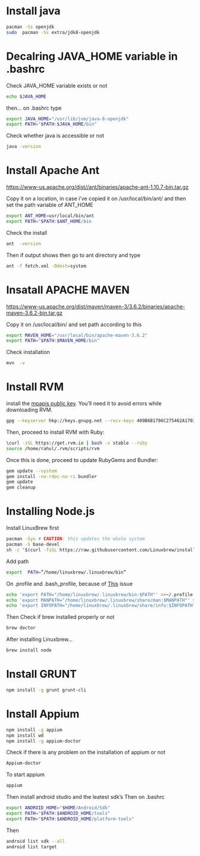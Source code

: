 # Install java
```sh
pacman -Ss openjdk
sudo  pacman -Ss extra/jdk8-openjdk
```

# Decalring JAVA_HOME variable in .bashrc
Check  JAVA_HOME variable exists or not
```sh
echo $JAVA_HOME
```
then... on .bashrc type
```sh
export JAVA_HOME="/usr/lib/jvm/java-8-openjdk"
export PATH="$PATH:$JAVA_HOME/bin"
```
Check whether java is accessible or not
```sh
java -version
```

# Install Apache Ant
https://www-us.apache.org/dist//ant/binaries/apache-ant-1.10.7-bin.tar.gz

Copy it on a location, in case i’ve copied it on /usr/local/bin/ant/ and then set the path variable of ANT_HOME
```sh
export ANT_HOME=usr/local/bin/ant
export PATH="$PATH:$ANT_HOME/bin
```
Check the install
```sh
ant  -version
```
Then if output shows then go to ant directory and type
```sh
ant -f fetch.xml -Ddest=system
```

# Insatall APACHE MAVEN
https://www-us.apache.org/dist/maven/maven-3/3.6.2/binaries/apache-maven-3.6.2-bin.tar.gz

Copy it on /usr/local/bin/ and set path according to this
```sh
export MAVEN_HOME="/usr/local/bin/apache-maven-3.6.2"
export PATH="$PATH:$MAVEN_HOME/bin"
```
Check installation
```sh
mvn  -v
```
# Install RVM
install the [mpapis public key](https://keybase.io/mpapis). You’ll need it to avoid errors while downloading RVM.
```sh
gpg --keyserver hkp://keys.gnupg.net --recv-keys 409B6B1796C275462A1703113804BB82D39DC0E3
```
Then, proceed to install RVM with Ruby:
```sh
\curl -sSL https://get.rvm.io | bash -s stable --ruby
source /home/rahul/.rvm/scripts/rvm
```
Once this is done, proceed to update RubyGems and Bundler:
```sh
gem update --system
gem install -no-rdoc-no-ri bundler
gem update
gem cleanup
```
# Installing Node.js
Install LinuxBrew first
```sh
pacman -Syu # CAUTION: this updates the whole system
pacman -S base-devel
sh -c "$(curl -fsSL https://raw.githubusercontent.com/Linuxbrew/install/master/install.sh)"
```
Add path
```sh
export  PATH=”/home/linuxbrew/.linuxbrew/bin”
```
On .profile and .bash_profile, because of [This](https://github.com/Linuxbrew/brew/issues/711) issue
```sh
echo 'export PATH="/home/linuxbrew/.linuxbrew/bin:$PATH"' >>~/.profile
echo 'export MANPATH="/home/linuxbrew/.linuxbrew/share/man:$MANPATH"' >>~/.profile
echo 'export INFOPATH="/home/linuxbrew/.linuxbrew/share/info:$INFOPATH"' >>~/.profile
```
Then Check if brew installed properly or not
```sh
brew doctor
```
After installing Linuxbrew...
```sh
brew install node
```
# Install GRUNT
```sh
npm install -g grunt grunt-cli
```
# Install Appium
```sh
npm install -g appium
npm install wd
npm install -g appium-doctor
```
Check if there is any problem on the installation of appium or not
```sh
Appium-doctor
```
To start appium
```sh
appium
```
Then install android studio and the leatest sdk’s
Then on .bashrc
```sh
export ANDROID_HOME="$HOME/Android/Sdk"
export PATH="$PATH:$ANDROID_HOME/tools"
export PATH="$PATH:$ANDROID_HOME/platform-tools"
```
Then
```sh
android list sdk --all
android list target
```

